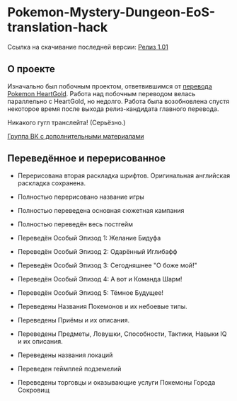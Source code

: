 # Pokemon-Mystery-Dungeon-EoS-translation-hack

Ссылка на скачивание последней версии: [Релиз 1.01](https://github.com/Pojirianets/Pokemon-Mystery-Dungeon-EoS-translation-hack-/releases/tag/release)

## О проекте
Изначально был побочным проектом, ответвившимся от [перевода Pokemon HeartGold](https://github.com/Pojirianets/Pokemon-HG-Ru-translation-hack). Работа над побочным переводом велась параллельно с HeartGold, но недолго. Работа была возобновлена спустя некоторое время после выхода релиз-кандидата главного перевода.

Никакого гугл транслейта! (Серьёзно.)

[Группа ВК с дополнительными материалами](https://vk.com/pojirianets)

## Переведённое и перерисованное
- Перерисована вторая раскладка шрифтов. Оригинальная английская раскладка сохранена.
- Полностью перерисовано название игры
- Полностью переведена основная сюжетная кампания
- Полностью переведён весь постгейм
- Переведён Особый Эпизод 1: Желание Бидуфа
- Переведён Особый Эпизод 2: Одарённый Иглибафф
- Переведён Особый Эпизод 3: Сегодняшнее "О боже мой!"
- Переведён Особый Эпизод 4: А вот и Команда Шарм!
- Переведён Особый Эпизод 5: Тёмное Будущее!

- Переведены Названия Покемонов и их небоевые типы.
- Переведены Приёмы и их описания.
- Переведены Предметы, Ловушки, Способности, Тактики, Навыки IQ и их описания.
- Переведены названия локаций
- Переведен геймплей подземелий
- Переведены торговцы и оказывающие услуги Покемоны Города Сокровищ


